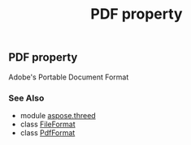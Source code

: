 ﻿---
title: PDF property
second_title: Aspose.3D for Python via .NET API References
description: 
type: docs
weight: 380
url: /python-net/aspose.threed/fileformat/pdf/
is_root: false
---

## PDF property


Adobe's Portable Document Format

### See Also
* module [aspose.threed](../../)
* class [FileFormat](/3d/python-net/aspose.threed/fileformat)
* class [PdfFormat](/3d/python-net/aspose.threed.formats/pdfformat)
